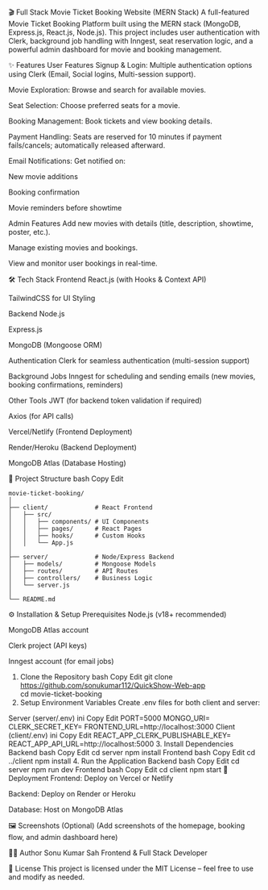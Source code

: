 🎬 Full Stack Movie Ticket Booking Website (MERN Stack)
A full-featured Movie Ticket Booking Platform built using the MERN stack (MongoDB, Express.js, React.js, Node.js).
This project includes user authentication with Clerk, background job handling with Inngest, seat reservation logic, and a powerful admin dashboard for movie and booking management.

✨ Features
User Features
Signup & Login: Multiple authentication options using Clerk (Email, Social logins, Multi-session support).

Movie Exploration: Browse and search for available movies.

Seat Selection: Choose preferred seats for a movie.

Booking Management: Book tickets and view booking details.

Payment Handling: Seats are reserved for 10 minutes if payment fails/cancels; automatically released afterward.

Email Notifications: Get notified on:

New movie additions

Booking confirmation

Movie reminders before showtime

Admin Features
Add new movies with details (title, description, showtime, poster, etc.).

Manage existing movies and bookings.

View and monitor user bookings in real-time.

🛠 Tech Stack
Frontend
React.js (with Hooks & Context API)

TailwindCSS for UI Styling

Backend
Node.js

Express.js

MongoDB (Mongoose ORM)

Authentication
Clerk for seamless authentication (multi-session support)

Background Jobs
Inngest for scheduling and sending emails (new movies, booking confirmations, reminders)

Other Tools
JWT (for backend token validation if required)

Axios (for API calls)

Vercel/Netlify (Frontend Deployment)

Render/Heroku (Backend Deployment)

MongoDB Atlas (Database Hosting)

📂 Project Structure
bash
Copy
Edit
```
movie-ticket-booking/
│
├── client/             # React Frontend
│   ├── src/
│   │   ├── components/ # UI Components
│   │   ├── pages/      # React Pages
│   │   ├── hooks/      # Custom Hooks
│   │   └── App.js
│
├── server/             # Node/Express Backend
│   ├── models/         # Mongoose Models
│   ├── routes/         # API Routes
│   ├── controllers/    # Business Logic
│   └── server.js
│
└── README.md
```
⚙️ Installation & Setup
Prerequisites
Node.js (v18+ recommended)

MongoDB Atlas account

Clerk project (API keys)

Inngest account (for email jobs)

1. Clone the Repository
bash
Copy
Edit
git clone https://github.com/sonukumar112/QuickShow-Web-app   
cd movie-ticket-booking
3. Setup Environment Variables
Create .env files for both client and server:

Server (server/.env)
ini
Copy
Edit
PORT=5000
MONGO_URI=<Your MongoDB URI>
CLERK_SECRET_KEY=<Your Clerk Secret Key>
FRONTEND_URL=http://localhost:3000
Client (client/.env)
ini
Copy
Edit
REACT_APP_CLERK_PUBLISHABLE_KEY=<Your Clerk Publishable Key>
REACT_APP_API_URL=http://localhost:5000
3. Install Dependencies
Backend
bash
Copy
Edit
cd server
npm install
Frontend
bash
Copy
Edit
cd ../client
npm install
4. Run the Application
Backend
bash
Copy
Edit
cd server
npm run dev
Frontend
bash
Copy
Edit
cd client
npm start
🚀 Deployment
Frontend: Deploy on Vercel or Netlify

Backend: Deploy on Render or Heroku

Database: Host on MongoDB Atlas

🖼️ Screenshots (Optional)
(Add screenshots of the homepage, booking flow, and admin dashboard here)

🧑‍💻 Author
Sonu Kumar Sah
Frontend & Full Stack Developer

📜 License
This project is licensed under the MIT License – feel free to use and modify as needed.
